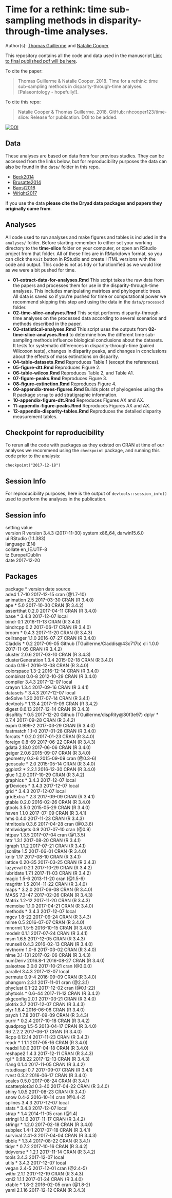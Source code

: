 # Time for a rethink: time sub-sampling methods in disparity-through-time analyses.
Author(s): [Thomas Guillerme](https://github/TGuillerme) and [Natalie Cooper](mailto:natalie.cooper.@nhm.ac.uk)  

This repository contains all the code and data used in the manuscript [Link to final published pdf will be here]().

To cite the paper: 
> Thomas Guillerme \& Natalie Cooper. 2018. Time for a rethink: time sub-sampling
methods in disparity-through-time analyses. [Palaeontology - hopefully!].

To cite this repo: 
> Natalie Cooper \& Thomas Guillerme. 2018. GitHub: nhcooper123/time-slice: Release for publication. DOI to be added.

[![DOI](https://zenodo.org/badge/98415211.svg)]()

## Data
These analyses are based on data from four previous studies. 
They can be accessed from the links below, but for reproducibility purposes the data can also be found in the `data/` folder in this repo.

* [Beck2014](http://rspb.royalsocietypublishing.org/content/281/1793/20141278)
* [Brusatte2014](http://datadryad.org/resource/doi:10.5061/dryad.84t75) 
* [Bapst2016](http://datadryad.org/resource/doi:10.5061/dryad.n2g80) 
* [Wright2017](http://datadryad.org/resource/doi:10.5061/dryad.6hb7j) 

If you use the data **please cite the Dryad data packages and papers they originally came from**.

## Analyses
All code used to run analyses and make figures and tables is included in the `analyses/` folder. Before starting remember to either set your working directory to the **time-slice** folder on your computer, or open an RStudio project from that folder. 
All of these files are in RMarkdown format, so you can click the `Knit` button in RStudio and create HTML versions with the code and output.
This code is not as tidy or functionified as we would like as we were a bit pushed for time.

* **01-extract-data-for-analyses.Rmd** This script takes the raw data from the papers and processes them for use in the disparity-through-time analyses. This includes manipulating matrices and phylogenetic trees. All data is saved so if you're pushed for time or computational power we recommend skipping this step and using the data in the `data/processed` folder.
* **02-time-slice-analyses.Rmd** This script performs disparity-through-time analyses on the processed data according to several scenarios and methods described in the paper.
* **03-statistical-analyses.Rmd** This script uses the outputs from **02-time-slice-analyses.Rmd** to determine how the different time sub-sampling methods influence biological conclusions about the datasets. It tests for systematic differences in disparity-through-time (paired Wilcoxon tests), changes in disparity peaks, and changes in conclusions about the effects of mass extinctions on disparity.
* **04-table-datasets.Rmd** Reproduces Table 1 (except the references).
* **05-figure-dtt.Rmd** Reproduces Figure 2.
* **06-table-wilcox.Rmd** Reproduces Table 2, and Table A1. 
* **07-figure-peaks.Rmd** Reproduces Figure 3.
* **08-figure-extinction.Rmd** Reproduces Figure 4.
* **09-appendix-trees-figures.Rmd** Builds plots of phylogenies using the R package `strap` to add stratigraphic information.
* **10-appendix-figure-dtt.Rmd** Reproduces Figures AX and AX.
* **11-appendix-figure-peaks.Rmd** Reproduces Figures AX and AX.
* **12-appendix-disparity-tables.Rmd** Reproduces the detailed disparity measurement tables.

## Checkpoint for reproducibility
To rerun all the code with packages as they existed on CRAN at time of our analyses we recommend using the `checkpoint` package, and running this code prior to the analysis:

```{r}
checkpoint("2017-12-18")
```

## Session Info
For reproducibility purposes, here is the output of `devtools::session_info()` used to perform the analyses in the publication.

Session info 
-------------------------------------------------------------------------------------
 setting  value                       
 version  R version 3.4.3 (2017-11-30)
 system   x86_64, darwin15.6.0        
 ui       RStudio (1.1.383)           
 language (EN)                        
 collate  en_IE.UTF-8                 
 tz       Europe/Dublin               
 date     2017-12-20                  

Packages 
-----------------------------------------------------------------------------------------
 package           * version  date       source                              
 ade4                1.7-10   2017-12-15 cran (@1.7-10)                      
 animation           2.5      2017-03-30 CRAN (R 3.4.0)                      
 ape               * 5.0      2017-10-30 CRAN (R 3.4.2)                      
 assertthat          0.2.0    2017-04-11 CRAN (R 3.4.0)                      
 base              * 3.4.3    2017-12-07 local                               
 bindr               0.1      2016-11-13 CRAN (R 3.4.0)                      
 bindrcpp            0.2      2017-06-17 CRAN (R 3.4.0)                      
 broom             * 0.4.3    2017-11-20 CRAN (R 3.4.3)                      
 cellranger          1.1.0    2016-07-27 CRAN (R 3.4.0)                      
 Claddis           * 0.2      2017-09-05 Github (TGuillerme/Claddis@43c717b) 
 cli                 1.0.0    2017-11-05 CRAN (R 3.4.2)                      
 cluster             2.0.6    2017-03-10 CRAN (R 3.4.3)                      
 clusterGeneration   1.3.4    2015-02-18 CRAN (R 3.4.0)                      
 coda                0.19-1   2016-12-08 CRAN (R 3.4.0)                      
 colorspace          1.3-2    2016-12-14 CRAN (R 3.4.0)                      
 combinat            0.0-8    2012-10-29 CRAN (R 3.4.0)                      
 compiler            3.4.3    2017-12-07 local                               
 crayon              1.3.4    2017-09-16 CRAN (R 3.4.1)                      
 datasets          * 3.4.3    2017-12-07 local                               
 deSolve             1.20     2017-07-14 CRAN (R 3.4.1)                      
 devtools          * 1.13.4   2017-11-09 CRAN (R 3.4.2)                      
 digest              0.6.13   2017-12-14 CRAN (R 3.4.3)                      
 dispRity          * 0.5      2017-12-20 Github (TGuillerme/dispRity@80f3e97)
 dplyr             * 0.7.4    2017-09-28 CRAN (R 3.4.2)                      
 expm                0.999-2  2017-03-29 CRAN (R 3.4.0)                      
 fastmatch           1.1-0    2017-01-28 CRAN (R 3.4.0)                      
 forcats           * 0.2.0    2017-01-23 CRAN (R 3.4.0)                      
 foreign             0.8-69   2017-06-22 CRAN (R 3.4.3)                      
 gdata               2.18.0   2017-06-06 CRAN (R 3.4.0)                      
 geiger              2.0.6    2015-09-07 CRAN (R 3.4.0)                      
 geometry            0.3-6    2015-09-09 cran (@0.3-6)                       
 geoscale          * 2.0      2015-05-14 CRAN (R 3.4.0)                      
 ggplot2           * 2.2.1    2016-12-30 CRAN (R 3.4.0)                      
 glue                1.2.0    2017-10-29 CRAN (R 3.4.2)                      
 graphics          * 3.4.3    2017-12-07 local                               
 grDevices         * 3.4.3    2017-12-07 local                               
 grid              * 3.4.3    2017-12-07 local                               
 gridExtra         * 2.3      2017-09-09 CRAN (R 3.4.1)                      
 gtable              0.2.0    2016-02-26 CRAN (R 3.4.0)                      
 gtools              3.5.0    2015-05-29 CRAN (R 3.4.0)                      
 haven               1.1.0    2017-07-09 CRAN (R 3.4.1)                      
 hms                 0.4.0    2017-11-23 CRAN (R 3.4.3)                      
 htmltools           0.3.6    2017-04-28 cran (@0.3.6)                       
 htmlwidgets         0.9      2017-07-10 cran (@0.9)                         
 httpuv              1.3.5    2017-07-04 cran (@1.3.5)                       
 httr                1.3.1    2017-08-20 CRAN (R 3.4.1)                      
 igraph              1.1.2    2017-07-21 CRAN (R 3.4.1)                      
 jsonlite            1.5      2017-06-01 CRAN (R 3.4.0)                      
 knitr               1.17     2017-08-10 CRAN (R 3.4.1)                      
 lattice             0.20-35  2017-03-25 CRAN (R 3.4.3)                      
 lazyeval            0.2.1    2017-10-29 CRAN (R 3.4.2)                      
 lubridate           1.7.1    2017-11-03 CRAN (R 3.4.2)                      
 magic               1.5-6    2013-11-20 cran (@1.5-6)                       
 magrittr            1.5      2014-11-22 CRAN (R 3.4.0)                      
 maps              * 3.2.0    2017-06-08 CRAN (R 3.4.0)                      
 MASS                7.3-47   2017-02-26 CRAN (R 3.4.3)                      
 Matrix              1.2-12   2017-11-20 CRAN (R 3.4.3)                      
 memoise             1.1.0    2017-04-21 CRAN (R 3.4.0)                      
 methods           * 3.4.3    2017-12-07 local                               
 mgcv                1.8-22   2017-09-24 CRAN (R 3.4.3)                      
 mime                0.5      2016-07-07 CRAN (R 3.4.0)                      
 mnormt              1.5-5    2016-10-15 CRAN (R 3.4.0)                      
 modelr              0.1.1    2017-07-24 CRAN (R 3.4.1)                      
 msm                 1.6.5    2017-12-05 CRAN (R 3.4.3)                      
 munsell             0.4.3    2016-02-13 CRAN (R 3.4.0)                      
 mvtnorm             1.0-6    2017-03-02 CRAN (R 3.4.0)                      
 nlme                3.1-131  2017-02-06 CRAN (R 3.4.3)                      
 numDeriv            2016.8-1 2016-08-27 CRAN (R 3.4.0)                      
 paleotree           3.0.0    2017-10-21 cran (@3.0.0)                       
 parallel            3.4.3    2017-12-07 local                               
 permute             0.9-4    2016-09-09 CRAN (R 3.4.0)                      
 phangorn            2.3.1    2017-11-01 cran (@2.3.1)                       
 phyclust            0.1-22   2017-12-02 cran (@0.1-22)                      
 phytools          * 0.6-44   2017-11-12 CRAN (R 3.4.2)                      
 pkgconfig           2.0.1    2017-03-21 CRAN (R 3.4.0)                      
 plotrix             3.7      2017-12-07 CRAN (R 3.4.3)                      
 plyr                1.8.4    2016-06-08 CRAN (R 3.4.0)                      
 psych               1.7.8    2017-09-09 CRAN (R 3.4.3)                      
 purrr             * 0.2.4    2017-10-18 CRAN (R 3.4.2)                      
 quadprog            1.5-5    2013-04-17 CRAN (R 3.4.0)                      
 R6                  2.2.2    2017-06-17 CRAN (R 3.4.0)                      
 Rcpp                0.12.14  2017-11-23 CRAN (R 3.4.3)                      
 readr             * 1.1.1    2017-05-16 CRAN (R 3.4.0)                      
 readxl              1.0.0    2017-04-18 CRAN (R 3.4.0)                      
 reshape2            1.4.3    2017-12-11 CRAN (R 3.4.3)                      
 rgl               * 0.98.22  2017-12-13 CRAN (R 3.4.3)                      
 rlang               0.1.4    2017-11-05 CRAN (R 3.4.2)                      
 rstudioapi          0.7      2017-09-07 CRAN (R 3.4.1)                      
 rvest               0.3.2    2016-06-17 CRAN (R 3.4.0)                      
 scales              0.5.0    2017-08-24 CRAN (R 3.4.1)                      
 scatterplot3d       0.3-40   2017-04-22 CRAN (R 3.4.0)                      
 shiny               1.0.5    2017-08-23 CRAN (R 3.4.1)                      
 snow                0.4-2    2016-10-14 cran (@0.4-2)                       
 splines             3.4.3    2017-12-07 local                               
 stats             * 3.4.3    2017-12-07 local                               
 strap             * 1.4      2014-11-05 cran (@1.4)                         
 stringi             1.1.6    2017-11-17 CRAN (R 3.4.2)                      
 stringr           * 1.2.0    2017-02-18 CRAN (R 3.4.0)                      
 subplex             1.4-1    2017-07-18 CRAN (R 3.4.1)                      
 survival            2.41-3   2017-04-04 CRAN (R 3.4.3)                      
 tibble            * 1.3.4    2017-08-22 CRAN (R 3.4.1)                      
 tidyr             * 0.7.2    2017-10-16 CRAN (R 3.4.2)                      
 tidyverse         * 1.2.1    2017-11-14 CRAN (R 3.4.2)                      
 tools               3.4.3    2017-12-07 local                               
 utils             * 3.4.3    2017-12-07 local                               
 vegan               2.4-5    2017-12-01 cran (@2.4-5)                       
 withr               2.1.1    2017-12-19 CRAN (R 3.4.3)                      
 xml2                1.1.1    2017-01-24 CRAN (R 3.4.0)                      
 xtable            * 1.8-2    2016-02-05 cran (@1.8-2)                       
 yaml                2.1.16   2017-12-12 CRAN (R 3.4.3) 